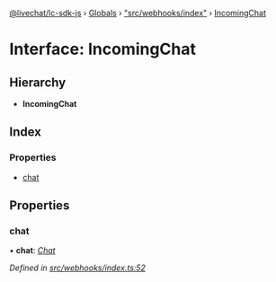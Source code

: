 [@livechat/lc-sdk-js](../README.md) › [Globals](../globals.md) › ["src/webhooks/index"](../modules/_src_webhooks_index_.md) › [IncomingChat](_src_webhooks_index_.incomingchat.md)

# Interface: IncomingChat

## Hierarchy

* **IncomingChat**

## Index

### Properties

* [chat](_src_webhooks_index_.incomingchat.md#chat)

## Properties

###  chat

• **chat**: *[Chat](_src_agent_structures_.chat.md)*

*Defined in [src/webhooks/index.ts:52](https://github.com/livechat/lc-sdk-js/blob/de56f05/src/webhooks/index.ts#L52)*
